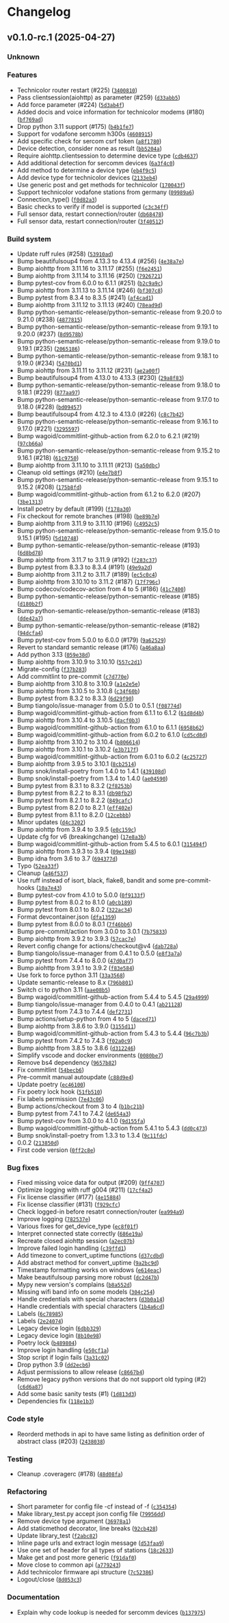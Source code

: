 # Changelog

## v0.1.0-rc.1 (2025-04-27)

### Unknown

### Features

- Technicolor router restart (#225) ([`3400810`](https://github.com/sven-ruess/aiovodafone/commit/3400810c253d09e231be8292354daf44dc795141))
- Pass clientsession(aiohttp) as parameter (#259) ([`d33abb5`](https://github.com/sven-ruess/aiovodafone/commit/d33abb5f263cb82f3136beb6336537277dbc314f))
- Add force parameter (#224) ([`5d3ab4f`](https://github.com/sven-ruess/aiovodafone/commit/5d3ab4ff71de999f5fdca9c27ae9108b79a8b168))
- Added docis and voice information for technicolor modems (#180) ([`bf769ad`](https://github.com/sven-ruess/aiovodafone/commit/bf769adf1366f340d8516231ec93be3f8d0099b3))
- Drop python 3.11 support (#175) ([`b4b1fe7`](https://github.com/sven-ruess/aiovodafone/commit/b4b1fe7207defadbf5bcf5c0753542fdd45756a2))
- Support for vodafone sercomm h300s ([`4608915`](https://github.com/sven-ruess/aiovodafone/commit/46089158bdfb49c69770a08da2c9756b11619fb2))
- Add specific check for sercom csrf token ([`a8f1780`](https://github.com/sven-ruess/aiovodafone/commit/a8f178012ec5e1679cdb44ba080cee64ad27fa23))
- Device detection, consider none as result ([`bb5204a`](https://github.com/sven-ruess/aiovodafone/commit/bb5204ab1808b40b268f0c75c272a96c5f31281d))
- Require aiohttp.clientsession to determine device type ([`cdb4637`](https://github.com/sven-ruess/aiovodafone/commit/cdb46375d3c04b50dfb01c18ab82f1dc70607048))
- Add additional detection for sercomm devices ([`6a3f4c0`](https://github.com/sven-ruess/aiovodafone/commit/6a3f4c03af738705c8181a0126bf891527bd66fa))
- Add method to determine a device type ([`eb4f9c5`](https://github.com/sven-ruess/aiovodafone/commit/eb4f9c50f1bd78c8b05fbadcf7bf0cc6b5ea529b))
- Add device type for technicolor devices ([`2133eb4`](https://github.com/sven-ruess/aiovodafone/commit/2133eb45639f426e12ba61b8f80f9ba0b6424c74))
- Use generic post and get methods for technicolor ([`170043f`](https://github.com/sven-ruess/aiovodafone/commit/170043f38fffacacfccb2001efa04bfdb53e4752))
- Support technicolor vodafone stations from germany ([`09989a6`](https://github.com/sven-ruess/aiovodafone/commit/09989a6b83c12347fc1826a5d59da68f2a9f77b7))
- Connection_type() ([`f0d82a3`](https://github.com/sven-ruess/aiovodafone/commit/f0d82a33ca8824bcbb0deb02a1f2c0f13d7f13a3))
- Basic checks to verify if model is supported ([`c3c34ff`](https://github.com/sven-ruess/aiovodafone/commit/c3c34ff442008ec009299b882906041c51b3ef14))
- Full sensor data, restart connection/router ([`db68478`](https://github.com/sven-ruess/aiovodafone/commit/db684781d2b732f7920209cf0ef6f0c4af2e6ec5))
- Full sensor data, restart connection/router ([`3f40512`](https://github.com/sven-ruess/aiovodafone/commit/3f40512e5170bb3e1173ceafa6d7d44ee02a45eb))


### Build system

- Update ruff rules (#258) ([`53910ad`](https://github.com/sven-ruess/aiovodafone/commit/53910adc84204ecbb4a35260a80e2ba22c31c2d3))
- Bump beautifulsoup4 from 4.13.3 to 4.13.4 (#256) ([`4e38a7e`](https://github.com/sven-ruess/aiovodafone/commit/4e38a7ee289de38596608138518c8d349e1e2112))
- Bump aiohttp from 3.11.16 to 3.11.17 (#255) ([`f6e2451`](https://github.com/sven-ruess/aiovodafone/commit/f6e24515def8bcf787f8ee1011777a57052ff66a))
- Bump aiohttp from 3.11.14 to 3.11.16 (#250) ([`7926721`](https://github.com/sven-ruess/aiovodafone/commit/792672159b3ab9e2ebf4c4a4125aa28235838e13))
- Bump pytest-cov from 6.0.0 to 6.1.1 (#251) ([`b2c9a9c`](https://github.com/sven-ruess/aiovodafone/commit/b2c9a9cf2d23b62599630a8db4b5fe8962933bbd))
- Bump aiohttp from 3.11.13 to 3.11.14 (#246) ([`bf307c8`](https://github.com/sven-ruess/aiovodafone/commit/bf307c847361b07feac651981f50040fef4980b2))
- Bump pytest from 8.3.4 to 8.3.5 (#241) ([`af4cad1`](https://github.com/sven-ruess/aiovodafone/commit/af4cad167695e9d36130a1900d1710683983cbfb))
- Bump aiohttp from 3.11.12 to 3.11.13 (#240) ([`78ead9d`](https://github.com/sven-ruess/aiovodafone/commit/78ead9d48477560b2004a1ff9d7ba790089040c0))
- Bump python-semantic-release/python-semantic-release from 9.20.0 to 9.21.0 (#238) ([`4877815`](https://github.com/sven-ruess/aiovodafone/commit/48778152a945a38cf9146304d4edc9a54ea88efc))
- Bump python-semantic-release/python-semantic-release from 9.19.1 to 9.20.0 (#237) ([`8d9578b`](https://github.com/sven-ruess/aiovodafone/commit/8d9578b0f352d2425d9441f7d4b1e0ae104663ee))
- Bump python-semantic-release/python-semantic-release from 9.19.0 to 9.19.1 (#235) ([`2065186`](https://github.com/sven-ruess/aiovodafone/commit/2065186074150fb7f6235457dd5e54a5c7ac7190))
- Bump python-semantic-release/python-semantic-release from 9.18.1 to 9.19.0 (#234) ([`5470bd1`](https://github.com/sven-ruess/aiovodafone/commit/5470bd1b53b75bdde7d8bdc6485e804b8bafb575))
- Bump aiohttp from 3.11.11 to 3.11.12 (#231) ([`ae2a00f`](https://github.com/sven-ruess/aiovodafone/commit/ae2a00f47ea8d7ec98c0ca08c67a6c3b0afe4dee))
- Bump beautifulsoup4 from 4.13.0 to 4.13.3 (#230) ([`29a8f83`](https://github.com/sven-ruess/aiovodafone/commit/29a8f8378b44fc8642b94fbb6c5322d873e0eb6a))
- Bump python-semantic-release/python-semantic-release from 9.18.0 to 9.18.1 (#229) ([`877aa97`](https://github.com/sven-ruess/aiovodafone/commit/877aa97acb86083dcc3a0f99d16cabca54ebcd3a))
- Bump python-semantic-release/python-semantic-release from 9.17.0 to 9.18.0 (#228) ([`bd09457`](https://github.com/sven-ruess/aiovodafone/commit/bd0945797de9c8b4dd8c40591164b8f5553719dd))
- Bump beautifulsoup4 from 4.12.3 to 4.13.0 (#226) ([`c8c7b42`](https://github.com/sven-ruess/aiovodafone/commit/c8c7b428156f9b1ae71883c5cbf1396699a3af73))
- Bump python-semantic-release/python-semantic-release from 9.16.1 to 9.17.0 (#221) ([`3295597`](https://github.com/sven-ruess/aiovodafone/commit/3295597a97ee67449967bfea401babdfe99f34f6))
- Bump wagoid/commitlint-github-action from 6.2.0 to 6.2.1 (#219) ([`97cb66a`](https://github.com/sven-ruess/aiovodafone/commit/97cb66a0d98ad594e51c5c46e1247fb85f4afb0c))
- Bump python-semantic-release/python-semantic-release from 9.15.2 to 9.16.1 (#218) ([`61c9750`](https://github.com/sven-ruess/aiovodafone/commit/61c9750e3767163ddeb871cb362c9d07c683e367))
- Bump aiohttp from 3.11.10 to 3.11.11 (#213) ([`5a50dbc`](https://github.com/sven-ruess/aiovodafone/commit/5a50dbc7cd58e61e84d74235214d24e7f0d6a4c0))
- Cleanup old settings (#210) ([`e4e7b8f`](https://github.com/sven-ruess/aiovodafone/commit/e4e7b8f6b6079d110e4b34c7d5d926b53bb6d605))
- Bump python-semantic-release/python-semantic-release from 9.15.1 to 9.15.2 (#208) ([`175b8fd`](https://github.com/sven-ruess/aiovodafone/commit/175b8fd72738bcfad6354662d2a0e1ada2dfed23))
- Bump wagoid/commitlint-github-action from 6.1.2 to 6.2.0 (#207) ([`3be1313`](https://github.com/sven-ruess/aiovodafone/commit/3be1313d722a47e6b6c2261c2409ebe372f9123a))
- Install poetry by default (#199) ([`f178a30`](https://github.com/sven-ruess/aiovodafone/commit/f178a30253b654da929627dd0f4b131885240976))
- Fix checkout for remote branches (#198) ([`be89b7e`](https://github.com/sven-ruess/aiovodafone/commit/be89b7e83301272007200fd5f98f56d991dc3bb5))
- Bump aiohttp from 3.11.9 to 3.11.10 (#196) ([`c4952c5`](https://github.com/sven-ruess/aiovodafone/commit/c4952c5321f9fca1239a2f801f0a639887bd5a6c))
- Bump python-semantic-release/python-semantic-release from 9.15.0 to 9.15.1 (#195) ([`5d10748`](https://github.com/sven-ruess/aiovodafone/commit/5d10748224b03b7cecbc088da0b71da088397e4a))
- Bump python-semantic-release/python-semantic-release (#193) ([`6d8bd78`](https://github.com/sven-ruess/aiovodafone/commit/6d8bd78e6772e364a38aaf6ddc20cd86b7c66a61))
- Bump aiohttp from 3.11.7 to 3.11.9 (#192) ([`f283c37`](https://github.com/sven-ruess/aiovodafone/commit/f283c37352d3cf9e77dd1b0ac52417027610e221))
- Bump pytest from 8.3.3 to 8.3.4 (#191) ([`49e9a2d`](https://github.com/sven-ruess/aiovodafone/commit/49e9a2d9516ea6e79ab756029356722dbc6b7348))
- Bump aiohttp from 3.11.2 to 3.11.7 (#189) ([`ec5c0c4`](https://github.com/sven-ruess/aiovodafone/commit/ec5c0c42b0b13560055b672d4500af6179be5cdc))
- Bump aiohttp from 3.10.10 to 3.11.2 (#187) ([`17f796c`](https://github.com/sven-ruess/aiovodafone/commit/17f796ca51b18cf31d334f376bb2a3c11266da9d))
- Bump codecov/codecov-action from 4 to 5 (#186) ([`41c7400`](https://github.com/sven-ruess/aiovodafone/commit/41c7400e971699bbc1d640e1eaea8a82ea57807d))
- Bump python-semantic-release/python-semantic-release (#185) ([`d180b2f`](https://github.com/sven-ruess/aiovodafone/commit/d180b2fc83d78e6897610745203396068dbc2617))
- Bump python-semantic-release/python-semantic-release (#183) ([`dde42a7`](https://github.com/sven-ruess/aiovodafone/commit/dde42a7af6a1dc3b4ae7d3b66637113effc7c456))
- Bump python-semantic-release/python-semantic-release (#182) ([`94dcfa4`](https://github.com/sven-ruess/aiovodafone/commit/94dcfa45332ae1833dd3bea1eff8c016ef3842e1))
- Bump pytest-cov from 5.0.0 to 6.0.0 (#179) ([`9a62529`](https://github.com/sven-ruess/aiovodafone/commit/9a62529d66f5be5c524be0265e2b4cb4dff35d08))
- Revert to standard semantic release (#176) ([`a46a8aa`](https://github.com/sven-ruess/aiovodafone/commit/a46a8aa4af33e20367d87c79aff66c72b0acfdf2))
- Add python 3.13 ([`059e38d`](https://github.com/sven-ruess/aiovodafone/commit/059e38d16493bf62b1563d1f5d62f9b54021d5a7))
- Bump aiohttp from 3.10.9 to 3.10.10 ([`557c2d1`](https://github.com/sven-ruess/aiovodafone/commit/557c2d13e511900ad9248ec48cad4f8df4096345))
- Migrate-config ([`f37b283`](https://github.com/sven-ruess/aiovodafone/commit/f37b283c02db4983608ef37ca2200274edcf3d0a))
- Add commitlint to pre-commit ([`c7d770e`](https://github.com/sven-ruess/aiovodafone/commit/c7d770e45535f16d9896c50c2a37addc289198ab))
- Bump aiohttp from 3.10.8 to 3.10.9 ([`a1e2e5e`](https://github.com/sven-ruess/aiovodafone/commit/a1e2e5ea82ba360b8d6168d27de6d65f9ea84ce6))
- Bump aiohttp from 3.10.5 to 3.10.8 ([`c34f60b`](https://github.com/sven-ruess/aiovodafone/commit/c34f60be76e0bb14a5091f9005b5ac89c1c67cb2))
- Bump pytest from 8.3.2 to 8.3.3 ([`6d29f90`](https://github.com/sven-ruess/aiovodafone/commit/6d29f900e745dd74870be6e5b858629bffef4c98))
- Bump tiangolo/issue-manager from 0.5.0 to 0.5.1 ([`f08774d`](https://github.com/sven-ruess/aiovodafone/commit/f08774d27f5fc02d90315bed3f673bc26ae5d329))
- Bump wagoid/commitlint-github-action from 6.1.1 to 6.1.2 ([`61d8d4b`](https://github.com/sven-ruess/aiovodafone/commit/61d8d4b740579287d37c0bbf700827592d5c365e))
- Bump aiohttp from 3.10.4 to 3.10.5 ([`dacf0b3`](https://github.com/sven-ruess/aiovodafone/commit/dacf0b302e4f190f114824b17bbd3bf64025596b))
- Bump wagoid/commitlint-github-action from 6.1.0 to 6.1.1 ([`6958b62`](https://github.com/sven-ruess/aiovodafone/commit/6958b62bde7113e99a7a918b7609e6fb0f9b808d))
- Bump wagoid/commitlint-github-action from 6.0.2 to 6.1.0 ([`cd5cd8d`](https://github.com/sven-ruess/aiovodafone/commit/cd5cd8d34ce3e9a347bb9a2b39b4aa13e18b4f27))
- Bump aiohttp from 3.10.2 to 3.10.4 ([`b806614`](https://github.com/sven-ruess/aiovodafone/commit/b8066144a3be8b912dd99fbf71e56a0843d8bf2a))
- Bump aiohttp from 3.10.1 to 3.10.2 ([`e3b717f`](https://github.com/sven-ruess/aiovodafone/commit/e3b717fb0c05c22eea26d0861a4c180aab70f54f))
- Bump wagoid/commitlint-github-action from 6.0.1 to 6.0.2 ([`4c25727`](https://github.com/sven-ruess/aiovodafone/commit/4c25727e246789a5f53f524e393c810f9694fd74))
- Bump aiohttp from 3.9.5 to 3.10.1 ([`8cb2514`](https://github.com/sven-ruess/aiovodafone/commit/8cb2514b5c36c12f26343ae8c397a80ae8187473))
- Bump snok/install-poetry from 1.4.0 to 1.4.1 ([`439108d`](https://github.com/sven-ruess/aiovodafone/commit/439108d696e7ccd5fe5c535fc6a8c40e1761c6e1))
- Bump snok/install-poetry from 1.3.4 to 1.4.0 ([`ae04590`](https://github.com/sven-ruess/aiovodafone/commit/ae045906c0bc6ca9339cb3ad9119536158a348e0))
- Bump pytest from 8.3.1 to 8.3.2 ([`2f8253b`](https://github.com/sven-ruess/aiovodafone/commit/2f8253ba0db0743e2268f9e1cf40499a6a9164b2))
- Bump pytest from 8.2.2 to 8.3.1 ([`db98fb2`](https://github.com/sven-ruess/aiovodafone/commit/db98fb28b13b5899565a21828b2ef4fee967c5aa))
- Bump pytest from 8.2.1 to 8.2.2 ([`849cafc`](https://github.com/sven-ruess/aiovodafone/commit/849cafc9230aa38f6b67544e4db0b952b3b32302))
- Bump pytest from 8.2.0 to 8.2.1 ([`eff402e`](https://github.com/sven-ruess/aiovodafone/commit/eff402ef05f0cc298a18df197f686e4b8a523917))
- Bump pytest from 8.1.1 to 8.2.0 ([`12cebbb`](https://github.com/sven-ruess/aiovodafone/commit/12cebbb29730ebf6a470052fdba30c5b87ad8aa3))
- Minor updates ([`d4c3202`](https://github.com/sven-ruess/aiovodafone/commit/d4c3202b50c56cc231ef624a3289a5f8fec84f2d))
- Bump aiohttp from 3.9.4 to 3.9.5 ([`e0c159c`](https://github.com/sven-ruess/aiovodafone/commit/e0c159ca9aa0f70baa25f56f549e6439d2e5ba1c))
- Update cfg for v6 (breakingchange) ([`17e8a3b`](https://github.com/sven-ruess/aiovodafone/commit/17e8a3b223e95aa4792885a12a2b81212e9c0719))
- Bump wagoid/commitlint-github-action from 5.4.5 to 6.0.1 ([`315494f`](https://github.com/sven-ruess/aiovodafone/commit/315494f42b8fca9535594752d03784e4be86787f))
- Bump aiohttp from 3.9.3 to 3.9.4 ([`09e1948`](https://github.com/sven-ruess/aiovodafone/commit/09e1948338badc0d6e7013272ce41bf354f24ddb))
- Bump idna from 3.6 to 3.7 ([`694377d`](https://github.com/sven-ruess/aiovodafone/commit/694377d7a46f69f176058f29ca243653bbc7ddb1))
- Typo ([`52ea33f`](https://github.com/sven-ruess/aiovodafone/commit/52ea33f462bc4096a610d54bc44698579a59dd67))
- Cleanup ([`a46f537`](https://github.com/sven-ruess/aiovodafone/commit/a46f5370bfe977165d8397b76d59a4db88f034f8))
- Use ruff instead of isort, black, flake8, bandit and some pre-commit-hooks ([`10a7e43`](https://github.com/sven-ruess/aiovodafone/commit/10a7e4311e8a1413d4a849a9eb3783a2e5e90d45))
- Bump pytest-cov from 4.1.0 to 5.0.0 ([`0f9133f`](https://github.com/sven-ruess/aiovodafone/commit/0f9133f8a20de7e52778f0ae9c02b06ddd64b10f))
- Bump pytest from 8.0.2 to 8.1.0 ([`a0cb189`](https://github.com/sven-ruess/aiovodafone/commit/a0cb189dfd8bdd151ecf921d5e8ed4896e638f02))
- Bump pytest from 8.0.1 to 8.0.2 ([`322ac34`](https://github.com/sven-ruess/aiovodafone/commit/322ac3422f9adb95020859853f5835dd6654896d))
- Format devcontainer.json ([`dfa1359`](https://github.com/sven-ruess/aiovodafone/commit/dfa135918a24dd73db702c51794852154cd0d03d))
- Bump pytest from 8.0.0 to 8.0.1 ([`7f46bb6`](https://github.com/sven-ruess/aiovodafone/commit/7f46bb69d4bb6432a50cdd08cdb34b107c33016a))
- Bump pre-commit/action from 3.0.0 to 3.0.1 ([`7b75833`](https://github.com/sven-ruess/aiovodafone/commit/7b75833ddfb1ac659cc6b4a8fa443b56ed20b8d2))
- Bump aiohttp from 3.9.2 to 3.9.3 ([`57cac7e`](https://github.com/sven-ruess/aiovodafone/commit/57cac7e5ef6b18b0ce81e6917717e49634c6145d))
- Revert config change for actions/checkout@v4 ([`dab728a`](https://github.com/sven-ruess/aiovodafone/commit/dab728a7795c11eb772cb3db4c0ced18465a0337))
- Bump tiangolo/issue-manager from 0.4.1 to 0.5.0 ([`e8f3a7a`](https://github.com/sven-ruess/aiovodafone/commit/e8f3a7ab4374dfa5daf97fa58bc3c3963f516c2d))
- Bump pytest from 7.4.4 to 8.0.0 ([`47d0af7`](https://github.com/sven-ruess/aiovodafone/commit/47d0af7e479adf253992984f6b4bfdcd8a276d4c))
- Bump aiohttp from 3.9.1 to 3.9.2 ([`f83e584`](https://github.com/sven-ruess/aiovodafone/commit/f83e5846be37fb6d85ca6f1c3bb7ce2fbb5e22a3))
- Use fork to force python 3.11 ([`33a3568`](https://github.com/sven-ruess/aiovodafone/commit/33a35684b6cbd94b0a757037087b6e1f120e410d))
- Update semantic-release to 8.x ([`796b801`](https://github.com/sven-ruess/aiovodafone/commit/796b80165fc72e5d800d08c36d8b939e122d8fcc))
- Switch ci to python 3.11 ([`aae08b5`](https://github.com/sven-ruess/aiovodafone/commit/aae08b5ca6c91568b539a31312767b32dba78925))
- Bump wagoid/commitlint-github-action from 5.4.4 to 5.4.5 ([`29a4999`](https://github.com/sven-ruess/aiovodafone/commit/29a4999b986fac9fc2125039279887e64705acb2))
- Bump tiangolo/issue-manager from 0.4.0 to 0.4.1 ([`ab21128`](https://github.com/sven-ruess/aiovodafone/commit/ab211287db8780f5f2b5c6e49fb694b1d51bfee7))
- Bump pytest from 7.4.3 to 7.4.4 ([`def2731`](https://github.com/sven-ruess/aiovodafone/commit/def27311670d94c860dcb127f153f01c9693c2c4))
- Bump actions/setup-python from 4 to 5 ([`daced71`](https://github.com/sven-ruess/aiovodafone/commit/daced711768df207a0802ab41029b0f05d0b3c54))
- Bump aiohttp from 3.8.6 to 3.9.0 ([`3155d11`](https://github.com/sven-ruess/aiovodafone/commit/3155d11f9336aa4cd1fd0f67f49eccd05e8f02e7))
- Bump wagoid/commitlint-github-action from 5.4.3 to 5.4.4 ([`96c7b3b`](https://github.com/sven-ruess/aiovodafone/commit/96c7b3b3985ef05df784789f515e620be7628042))
- Bump pytest from 7.4.2 to 7.4.3 ([`f02a0c9`](https://github.com/sven-ruess/aiovodafone/commit/f02a0c9c850e91c9f9a6e6f4e8cb1194fe861449))
- Bump aiohttp from 3.8.5 to 3.8.6 ([`d312246`](https://github.com/sven-ruess/aiovodafone/commit/d312246728d715faec30e473306ebaaf07c920a8))
- Simplify vscode and docker environments ([`0080be7`](https://github.com/sven-ruess/aiovodafone/commit/0080be757f398ce37c0ca10050e9043a8e57b81d))
- Remove bs4 dependency ([`9657b82`](https://github.com/sven-ruess/aiovodafone/commit/9657b8258cb53b67cc83652fcb5ba37d41e99134))
- Fix commitlint ([`54becb6`](https://github.com/sven-ruess/aiovodafone/commit/54becb6d9e9deb41eab1aa76caa79681eb8c3686))
- Pre-commit manual autoupdate ([`c88d9e4`](https://github.com/sven-ruess/aiovodafone/commit/c88d9e493e010baba827a8861ece5dfc24cdbb13))
- Update poetry ([`ec46100`](https://github.com/sven-ruess/aiovodafone/commit/ec461002d2c5d644957e3435e97c54727dcc4dbf))
- Fix poetry lock hook ([`51fb510`](https://github.com/sven-ruess/aiovodafone/commit/51fb51049029da10bd968b8dade8c0c47e1cd4df))
- Fix labels permission ([`7e43c06`](https://github.com/sven-ruess/aiovodafone/commit/7e43c06cedc8e4edfa22b0dcaad3a3f799f585af))
- Bump actions/checkout from 3 to 4 ([`b1bc21b`](https://github.com/sven-ruess/aiovodafone/commit/b1bc21bbb7c36845680a38446d0137e03f6bc454))
- Bump pytest from 7.4.1 to 7.4.2 ([`de654a3`](https://github.com/sven-ruess/aiovodafone/commit/de654a3539c956e331bde8c44eafac6bd2cf6ab5))
- Bump pytest-cov from 3.0.0 to 4.1.0 ([`9d155fa`](https://github.com/sven-ruess/aiovodafone/commit/9d155faec0593af82c49b120e582cf874408bcbb))
- Bump wagoid/commitlint-github-action from 5.4.1 to 5.4.3 ([`dd0c473`](https://github.com/sven-ruess/aiovodafone/commit/dd0c473f625dc87a7881c41103114a63c75fffc9))
- Bump snok/install-poetry from 1.3.3 to 1.3.4 ([`9c11fdc`](https://github.com/sven-ruess/aiovodafone/commit/9c11fdc3d322af1e517a75baa23b9bea27809913))
- 0.0.2 ([`213850d`](https://github.com/sven-ruess/aiovodafone/commit/213850dd9e547838a77b1aab06d15eb532292871))
- First code version ([`0ff2c8e`](https://github.com/sven-ruess/aiovodafone/commit/0ff2c8ec116f7d1882e70938d118557e0ecaa1f6))


### Bug fixes

- Fixed missing voice data for output (#209) ([`9ff4707`](https://github.com/sven-ruess/aiovodafone/commit/9ff470705caa5692675ad94d76e70f8fb4c102bd))
- Optimize logging with ruff g004 (#211) ([`17cf4a2`](https://github.com/sven-ruess/aiovodafone/commit/17cf4a23f9a899ec8481107737fa4b311e89f0f0))
- Fix license classifier (#177) ([`4e15884`](https://github.com/sven-ruess/aiovodafone/commit/4e15884397fd9714c3d7599d74f289b51dfc1c2d))
- Fix license classifier (#131) ([`f929cfc`](https://github.com/sven-ruess/aiovodafone/commit/f929cfc8e62610953bd20780eafe9023a5e86647))
- Check logged-in before resatrt connection/router ([`ea994a9`](https://github.com/sven-ruess/aiovodafone/commit/ea994a9485312c3c1da13a75b2bd4023937e7629))
- Improve logging ([`782537e`](https://github.com/sven-ruess/aiovodafone/commit/782537e50d7aef9cc4e287f6e9bcc88fea2691f1))
- Various fixes for get_device_type ([`ec8f01f`](https://github.com/sven-ruess/aiovodafone/commit/ec8f01fc4be5ea22927b985f8148002b11419e85))
- Interpret connected state correctly ([`686e19a`](https://github.com/sven-ruess/aiovodafone/commit/686e19a70ce31cbec55f809eb48f6a2bceef5ff7))
- Recreate closed aiohttp session ([`a2ec07b`](https://github.com/sven-ruess/aiovodafone/commit/a2ec07b150118a64323e82a0d17b079603b73a03))
- Improve failed login handling ([`c39ffd1`](https://github.com/sven-ruess/aiovodafone/commit/c39ffd1439dd7d5008945fcb5946e96402429239))
- Add timezone to convert_uptime functions ([`d37cdbd`](https://github.com/sven-ruess/aiovodafone/commit/d37cdbdca87955d4e0872aad69dd7f98351bcf91))
- Add abstract method for convert_uptime ([`9a2bc9d`](https://github.com/sven-ruess/aiovodafone/commit/9a2bc9d2105e39bf390f2101bafdb7a758e4498e))
- Timestamp formatting works on windows ([`e614eac`](https://github.com/sven-ruess/aiovodafone/commit/e614eacc0f93c638cea64ed0a685d610bd34f14f))
- Make beautifulsoup parsing more robust ([`dc2d47b`](https://github.com/sven-ruess/aiovodafone/commit/dc2d47b9aafcb8ada255b05640ae59f1b5cbc98b))
- Mypy new version's complains ([`b8a552d`](https://github.com/sven-ruess/aiovodafone/commit/b8a552d4015995135f1c80faa21fee388985b82e))
- Missing wifi band info on some models ([`304c254`](https://github.com/sven-ruess/aiovodafone/commit/304c254e7c3895bbc7b636c0a56523fbef4cc3ea))
- Handle credentials with special characters ([`d3b0a14`](https://github.com/sven-ruess/aiovodafone/commit/d3b0a14910908735c5c87615ba51c8e227581c59))
- Handle credentials with special characters ([`1b4a6cd`](https://github.com/sven-ruess/aiovodafone/commit/1b4a6cd5af2c6c644b2077515ad3164faab30c64))
- Labels ([`6c78985`](https://github.com/sven-ruess/aiovodafone/commit/6c7898585ee8ab9b8945e8bf1c86dcb5dca7cf7f))
- Labels ([`2e24074`](https://github.com/sven-ruess/aiovodafone/commit/2e240749b1c41b7c3a025947191b68d92b7438a4))
- Legacy device login ([`6dbb329`](https://github.com/sven-ruess/aiovodafone/commit/6dbb3299d849a19d107624d6759fae8283594dbd))
- Legacy device login ([`8b10e98`](https://github.com/sven-ruess/aiovodafone/commit/8b10e98170d6c99929a25fed1ca43b504a51dc81))
- Poetry lock ([`b489804`](https://github.com/sven-ruess/aiovodafone/commit/b4898044c77a6172cc28796f57832951cf2281f2))
- Improve login handling ([`e50cf1a`](https://github.com/sven-ruess/aiovodafone/commit/e50cf1a8ebf47b2088d9e43d321b6b18329d97bb))
- Stop script if login fails ([`3a31c02`](https://github.com/sven-ruess/aiovodafone/commit/3a31c025660443c3455f5d3e2acab4721c34a0be))
- Drop python 3.9 ([`dd2ecb6`](https://github.com/sven-ruess/aiovodafone/commit/dd2ecb66a9d5be687c4c576ae3e806f24791d6a5))
- Adjust permissions to allow release ([`c8667b4`](https://github.com/sven-ruess/aiovodafone/commit/c8667b463f339b7001ee4e6314610065ac9b9c6d))
- Remove legacy python versions that do not support old typing (#2) ([`c6d6a87`](https://github.com/sven-ruess/aiovodafone/commit/c6d6a8789a723487c65c4bc84ed71d250a987821))
- Add some basic sanity tests (#1) ([`1d813d3`](https://github.com/sven-ruess/aiovodafone/commit/1d813d3aa798221ceb982ae6b32bb3b5c942422a))
- Dependencies fix ([`118e1b3`](https://github.com/sven-ruess/aiovodafone/commit/118e1b335b2cb9132295ba8e59cc84d77caef4ee))


### Code style

- Reorderd methods in api to have same listing as definition order of abstract class (#203) ([`2438038`](https://github.com/sven-ruess/aiovodafone/commit/2438038b446b40fbc224bd13845a1d76a2b5b3a8))


### Testing

- Cleanup .coveragerc (#178) ([`48d08fa`](https://github.com/sven-ruess/aiovodafone/commit/48d08fa726bef4b2e8a1921f6b04383c8c9f2c12))


### Refactoring

- Short parameter for config file -cf instead of -f ([`c354354`](https://github.com/sven-ruess/aiovodafone/commit/c354354e41825ca2e66eac7accbb5bbe31fa4e2c))
- Make library_test.py accept json config file ([`79956dd`](https://github.com/sven-ruess/aiovodafone/commit/79956dd93ce4d0778573abf19a280f8760e9cabb))
- Remove device type argument ([`36978a1`](https://github.com/sven-ruess/aiovodafone/commit/36978a14754aeae65e4f99ceb3490e5500dd1f2c))
- Add staticmethod decorator, line breaks ([`92cb428`](https://github.com/sven-ruess/aiovodafone/commit/92cb4284825a1c4fb64941856bb246e9e81d6f81))
- Update library_test ([`f2abc82`](https://github.com/sven-ruess/aiovodafone/commit/f2abc82812ca007a83d1e6576f065b7733dc166e))
- Inline page urls and extract login message ([`d53faa9`](https://github.com/sven-ruess/aiovodafone/commit/d53faa94c698cb2e771044218a7dd2d318e6d9db))
- Use one set of header for all types of stations ([`18c2633`](https://github.com/sven-ruess/aiovodafone/commit/18c2633f25328cfcb440125cb37479bf7a35db02))
- Make get and post more generic ([`f91daf0`](https://github.com/sven-ruess/aiovodafone/commit/f91daf0a56beae2a15fcb336e4a656ca56e75604))
- Move close to common api ([`a779243`](https://github.com/sven-ruess/aiovodafone/commit/a779243cacf00eb362ce30cc0552cedf213f9641))
- Add technicolor firmware api structure ([`7c52386`](https://github.com/sven-ruess/aiovodafone/commit/7c52386e8e15acc1b85ad66d5251fecb64cbfe68))
- Logout/close ([`8d053c3`](https://github.com/sven-ruess/aiovodafone/commit/8d053c329dbb349728bcd642803d3bd446551b16))


### Documentation

- Explain why code lookup is needed for sercomm devices ([`b137975`](https://github.com/sven-ruess/aiovodafone/commit/b137975610697db46094f19c465b7f8ec07aa7fd))
